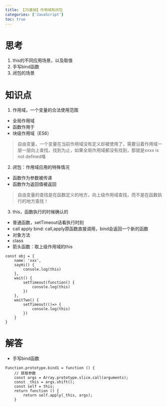 ```yaml
---
title: 【JS基础】作用域和闭包
categories: ['JavaScript']
toc: true
---
```


# 思考
1. this的不同应用场景，以及取值
2. 手写bind函数
3. 闭包的场景


<!--more-->
# 知识点
1. 作用域，一个变量的合法使用范围
- 全局作用域
- 函数作用于
- 块级作用域（ES6）
> 自由变量，一个变量在当前作用域没有定义却被使用了，需要沿着作用域一层一层向上查找，找到为止，如果全局作用域都没有找到，那就是xxxx is not defined咯

2. 闭包：作用域应用的特殊情况
- 函数作为参数被传递
- 函数作为返回值被返回
> 自由变量的查找是在函数定义的地方，向上级作用域查找，而不是在函数执行的地方查找！

3. this，函数执行的时候确认的
- 普通函数，setTimeout话看执行时刻
- call apply bind: call,apply原函数直接调用，bind会返回一个新的函数
- 对象方法
- class
- 箭头函数：取上级作用域的this

```
const obj = {
    name: 'xxx',
    sayHi() {
        console.log(this)
    },
    wait() {
        setTimeout(function() {
            console.log(this)
        })
    },
    waitTwo() {
        setTimeout(()=> {
            console.log(this)
        })
    }
}
```
# 解答
- 手写bind函数

```
Function.prototype.bind1 = function () {
    // 获取参数
    const args = Array.prototype.slice.call(arguments);
    const _this = args.shift();
    const self = this;
    return function () {
        return self.apply(_this, args);
    }
```